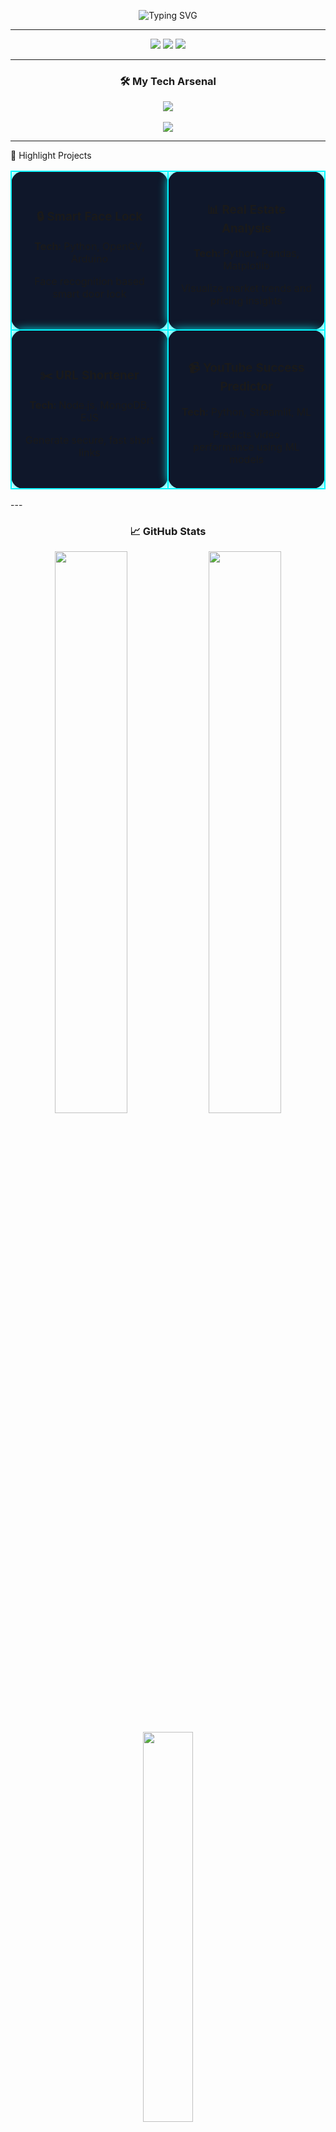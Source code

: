 <p align="center">
  <img src="https://readme-typing-svg.herokuapp.com?font=Fira+Code&size=22&duration=2000&pause=800&color=00F7FF&center=true&vCenter=true&width=1000&lines=👋+Hey+there!+I'm+Vikas+Amale+👨‍💻;🎓+Final+Year+Engineering+Student+•+Java+Developer+•+AI/ML+Enthusiast;+Turning+☕+Coffee+into+Code+🚀+•+Always+Learning+💡" alt="Typing SVG" />
</p>


---

<!-- 💼 ABOUT ME CARD -->
<div align="center">
  <img src="https://img.shields.io/badge/Passionate%20Engineer-%2300f7ff?style=for-the-badge&logo=python&logoColor=white"/>
  <img src="https://img.shields.io/badge/AI/ML-Enthusiast-%2300f7ff?style=for-the-badge&logo=sklearn&logoColor=white"/>
  <img src="https://img.shields.io/badge/Full%20Stack-Java%20%7C%20MERN-%2300f7ff?style=for-the-badge&logo=react&logoColor=white"/>
</div>

---

<!-- 🔮 SKILL ICONS -->
<h3 align="center">🛠 My Tech Arsenal</h3>

<p align="center">
  <img src="https://skillicons.dev/icons?i=java,python,spring,react,nodejs,mongodb,mysql,git,github,html,css,js,bootstrap" />
  <br><br>
  <img src="https://img.shields.io/badge/Spring%20Boot-6DB33F?style=for-the-badge&logo=springboot&logoColor=white"/>
</p>

---

🚀 Highlight Projects
<table align="center" style="width:100%;border-spacing: 15px;"> <tr> <td align="center" width="45%" style="background:#0f172a;border-radius:20px;padding:20px;border:2px solid #00f7ff;box-shadow:0 0 15px #00f7ff;"> <h3>🔒 Smart Face Lock</h3> <p><strong>Tech:</strong> Python, OpenCV, Arduino</p> <p>Face recognition based smart door lock</p> </td> <td align="center" width="45%" style="background:#0f172a;border-radius:20px;padding:20px;border:2px solid #00f7ff;box-shadow:0 0 15px #00f7ff;"> <h3>📊 Real Estate Analysis</h3> <p><strong>Tech:</strong> Python, Pandas, Matplotlib</p> <p>Visualize market trends and pricing insights</p> </td> </tr> <tr> <td align="center" style="background:#0f172a;border-radius:20px;padding:20px;border:2px solid #00f7ff;box-shadow:0 0 15px #00f7ff;"> <h3>✂️ URL Shortener</h3> <p><strong>Tech:</strong> Node.js, MongoDB, EJS</p> <p>Generate secure, fast short links</p> </td> <td align="center" style="background:#0f172a;border-radius:20px;padding:20px;border:2px solid #00f7ff;box-shadow:0 0 15px #00f7ff;"> <h3>📹 YouTube Success Predictor</h3> <p><strong>Tech:</strong> Python, Streamlit, ML</p> <p>Predicts video performance using ML models</p> </td> </tr> </table>
---

<!-- 🧠 STATS WITH ANIMATED GRAPH -->
<h3 align="center">📈 GitHub Stats</h3>

<p align="center">
  <img src="https://github-readme-stats.vercel.app/api?username=VikasAmale&show_icons=true&theme=tokyonight&hide_border=true" width="48%"/>
  <img src="https://github-readme-streak-stats.herokuapp.com/?user=VikasAmale&theme=tokyonight&hide_border=true" width="48%"/>
  <br><br>
  <img src="https://github-readme-stats.vercel.app/api/top-langs/?username=VikasAmale&layout=compact&theme=tokyonight&hide_border=true" width="40%"/>
</p>

---

<!-- 🌐 CONTACT BADGES -->
<h3 align="center">🌐 Let's Connect</h3>

<p align="center">
  <a href="https://www.linkedin.com/in/vikas-amale" target="_blank"><img src="https://img.shields.io/badge/LinkedIn-%230077B5.svg?style=for-the-badge&logo=linkedin&logoColor=white"/></a>
  <a href="mailto:vickyamale2004@gmail.com"><img src="https://img.shields.io/badge/Gmail-%23D14836.svg?style=for-the-badge&logo=gmail&logoColor=white"/></a>
  <a href="https://github.com/VikasAmale"><img src="https://img.shields.io/badge/GitHub-%23121011.svg?style=for-the-badge&logo=github&logoColor=white"/></a>
  <a href="https://vikasamale.github.io"><img src="https://img.shields.io/badge/Portfolio-000000?style=for-the-badge&logo=react&logoColor=white"/></a>
</p>

---

<!-- 🧾 QUOTE -->
<h3 align="center">✨ Quote That Drives Me</h3>

> "Write once, run anywhere."  
> <p align="right">— That's why I chose Java, but I code everywhere ⚡</p>

---

<!-- 🌊 FOOTER -->
<p align="center">
  <img src="https://capsule-render.vercel.app/api?type=waving&color=00f7ff&height=200&section=footer&text=Thanks%20for%20visiting%20my%20crazy%20world!%20💥&fontSize=30&fontAlignY=40" />
</p>
